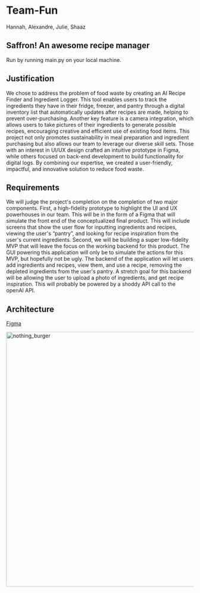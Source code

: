# Team-Fun
Hannah, Alexandre, Julie, Shaaz
## Saffron! An awesome recipe manager
Run by running main.py on your local machine.

## Justification
We chose to address the problem of food waste by creating an AI Recipe Finder and Ingredient Logger. This tool enables users to track the ingredients they have in their fridge, freezer, and pantry through a digital inventory list that automatically updates after recipes are made, helping to prevent over-purchasing. Another key feature is a camera integration, which allows users to take pictures of their ingredients to generate possible recipes, encouraging creative and efficient use of existing food items.
This project not only promotes sustainability in meal preparation and ingredient purchasing but also allows our team to leverage our diverse skill sets. Those with an interest in UI/UX design crafted an intuitive prototype in Figma, while others focused on back-end development to build functionality for digital logs. By combining our expertise, we created a user-friendly, impactful, and innovative solution to reduce food waste.

## Requirements
We will judge the project's completion on the completion of two major components. First, a high-fidelity prototype to highlight the UI and UX powerhouses in our team. This will be in the form of a Figma that will simulate the front end of the conceptualized final product. This will include screens that show the user flow for inputting ingredients and recipes, viewing the user's “pantry”, and looking for recipe inspiration from the user's current ingredients.
Second, we will be building a super low-fidelity MVP that will leave the focus on the working backend for this product. The GUI powering this application will only be to simulate the actions for this MVP, but hopefully not be ugly. The backend of the application will let users add ingredients and recipes, view them, and use a recipe, removing the depleted ingredients from the user's pantry. A stretch goal for this backend will be allowing the user to upload a photo of ingredients, and get recipe inspiration. This will probably be powered by a shoddy API call to the openAI API. 

## Architecture
[Figma]([https://duckduckgo.com](https://www.figma.com/design/to1waHfK1ivhWLiF5hws1r/INFO442?node-id=0-1&p=f&t=UsbjJimPabqv2i6D-0))

<img width="685" alt="nothing_burger" src="https://github.com/user-attachments/assets/51a951da-6b5b-46e6-b312-3bd563bef1bb" />
